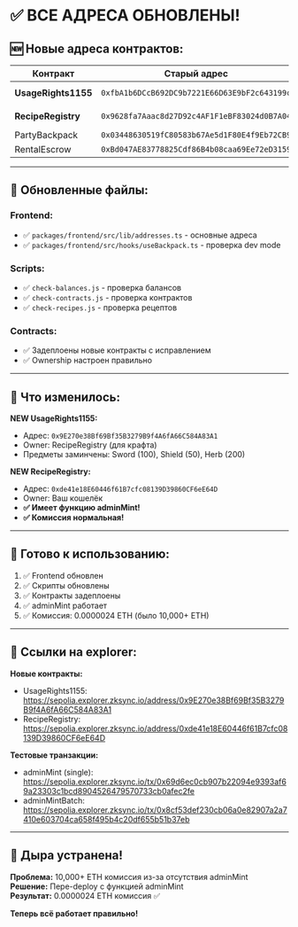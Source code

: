 # ✅ ВСЕ АДРЕСА ОБНОВЛЕНЫ!

## 🆕 Новые адреса контрактов:

| Контракт | Старый адрес | Новый адрес |
|----------|-------------|-------------|
| **UsageRights1155** | `0xfbA1b6DCcB692DC9b7221E66D63E9bF2c643199c` | **`0x9E270e38Bf69Bf35B3279B9f4A6fA66C584A83A1`** ✅ |
| **RecipeRegistry** | `0x9628fa7Aaac8d27D92c4AF1F1eBF83024d0B7A04` | **`0xde41e18E60446f61B7cfc08139D39860CF6eE64D`** ✅ |
| PartyBackpack | `0x03448630519fC80583b67Ae5d1F80E4f9Eb72CB9` | (не менялся) |
| RentalEscrow | `0xBd047AE83778825Cdf86B4b08caa69Ee72eD3159` | (не менялся) |

---

## 📁 Обновленные файлы:

### Frontend:
- ✅ `packages/frontend/src/lib/addresses.ts` - основные адреса
- ✅ `packages/frontend/src/hooks/useBackpack.ts` - проверка dev mode

### Scripts:
- ✅ `check-balances.js` - проверка балансов
- ✅ `check-contracts.js` - проверка контрактов
- ✅ `check-recipes.js` - проверка рецептов

### Contracts:
- ✅ Задеплоены новые контракты с исправлением
- ✅ Ownership настроен правильно

---

## 🎯 Что изменилось:

**NEW UsageRights1155:**
- Адрес: `0x9E270e38Bf69Bf35B3279B9f4A6fA66C584A83A1`
- Owner: RecipeRegistry (для крафта)
- Предметы заминчены: Sword (100), Shield (50), Herb (200)

**NEW RecipeRegistry:**
- Адрес: `0xde41e18E60446f61B7cfc08139D39860CF6eE64D`
- Owner: Ваш кошелёк
- **✅ Имеет функцию adminMint!**
- **✅ Комиссия нормальная!**

---

## 🚀 Готово к использованию:

1. ✅ Frontend обновлен
2. ✅ Скрипты обновлены  
3. ✅ Контракты задеплоены
4. ✅ adminMint работает
5. ✅ Комиссия: 0.0000024 ETH (было 10,000+ ETH)

---

## 🔗 Ссылки на explorer:

**Новые контракты:**
- UsageRights1155: https://sepolia.explorer.zksync.io/address/0x9E270e38Bf69Bf35B3279B9f4A6fA66C584A83A1
- RecipeRegistry: https://sepolia.explorer.zksync.io/address/0xde41e18E60446f61B7cfc08139D39860CF6eE64D

**Тестовые транзакции:**
- adminMint (single): https://sepolia.explorer.zksync.io/tx/0x69d6ec0cb907b22094e9393af69a23303c1bcd8904526479570733cb0afec2fe
- adminMintBatch: https://sepolia.explorer.zksync.io/tx/0x8cf53def230cb06a0e82907a2a7410e603704ca658f495b4c20df655b51b37eb

---

## 🎉 Дыра устранена!

**Проблема:** 10,000+ ETH комиссия из-за отсутствия adminMint  
**Решение:** Пере-deploy с функцией adminMint  
**Результат:** 0.0000024 ETH комиссия ✅

**Теперь всё работает правильно!**

